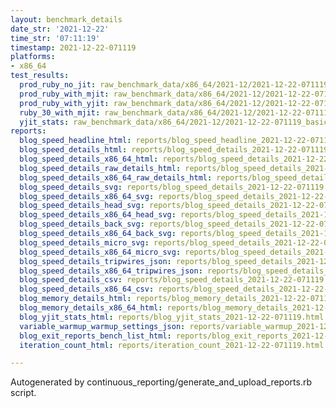```yaml
---
layout: benchmark_details
date_str: '2021-12-22'
time_str: '07:11:19'
timestamp: 2021-12-22-071119
platforms:
- x86_64
test_results:
  prod_ruby_no_jit: raw_benchmark_data/x86_64/2021-12/2021-12-22-071119_basic_benchmark_prod_ruby_no_jit.json
  prod_ruby_with_mjit: raw_benchmark_data/x86_64/2021-12/2021-12-22-071119_basic_benchmark_prod_ruby_with_mjit.json
  prod_ruby_with_yjit: raw_benchmark_data/x86_64/2021-12/2021-12-22-071119_basic_benchmark_prod_ruby_with_yjit.json
  ruby_30_with_mjit: raw_benchmark_data/x86_64/2021-12/2021-12-22-071119_basic_benchmark_ruby_30_with_mjit.json
  yjit_stats: raw_benchmark_data/x86_64/2021-12/2021-12-22-071119_basic_benchmark_yjit_stats.json
reports:
  blog_speed_headline_html: reports/blog_speed_headline_2021-12-22-071119.html
  blog_speed_details_html: reports/blog_speed_details_2021-12-22-071119.html
  blog_speed_details_x86_64_html: reports/blog_speed_details_2021-12-22-071119.x86_64.html
  blog_speed_details_raw_details_html: reports/blog_speed_details_2021-12-22-071119.raw_details.html
  blog_speed_details_x86_64_raw_details_html: reports/blog_speed_details_2021-12-22-071119.x86_64.raw_details.html
  blog_speed_details_svg: reports/blog_speed_details_2021-12-22-071119.svg
  blog_speed_details_x86_64_svg: reports/blog_speed_details_2021-12-22-071119.x86_64.svg
  blog_speed_details_head_svg: reports/blog_speed_details_2021-12-22-071119.head.svg
  blog_speed_details_x86_64_head_svg: reports/blog_speed_details_2021-12-22-071119.x86_64.head.svg
  blog_speed_details_back_svg: reports/blog_speed_details_2021-12-22-071119.back.svg
  blog_speed_details_x86_64_back_svg: reports/blog_speed_details_2021-12-22-071119.x86_64.back.svg
  blog_speed_details_micro_svg: reports/blog_speed_details_2021-12-22-071119.micro.svg
  blog_speed_details_x86_64_micro_svg: reports/blog_speed_details_2021-12-22-071119.x86_64.micro.svg
  blog_speed_details_tripwires_json: reports/blog_speed_details_2021-12-22-071119.tripwires.json
  blog_speed_details_x86_64_tripwires_json: reports/blog_speed_details_2021-12-22-071119.x86_64.tripwires.json
  blog_speed_details_csv: reports/blog_speed_details_2021-12-22-071119.csv
  blog_speed_details_x86_64_csv: reports/blog_speed_details_2021-12-22-071119.x86_64.csv
  blog_memory_details_html: reports/blog_memory_details_2021-12-22-071119.html
  blog_memory_details_x86_64_html: reports/blog_memory_details_2021-12-22-071119.x86_64.html
  blog_yjit_stats_html: reports/blog_yjit_stats_2021-12-22-071119.html
  variable_warmup_warmup_settings_json: reports/variable_warmup_2021-12-22-071119.warmup_settings.json
  blog_exit_reports_bench_list_html: reports/blog_exit_reports_2021-12-22-071119.bench_list.html
  iteration_count_html: reports/iteration_count_2021-12-22-071119.html

---
```

Autogenerated by continuous_reporting/generate_and_upload_reports.rb script.
